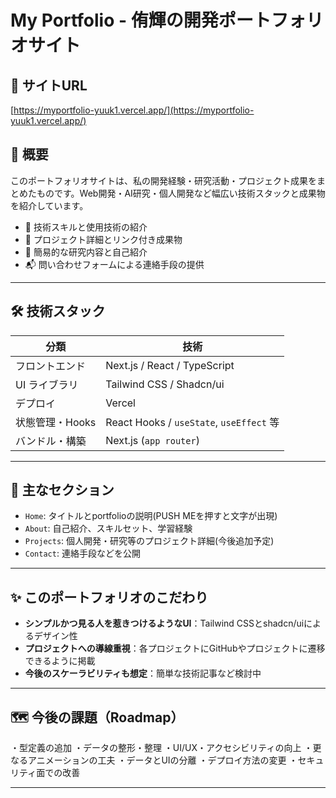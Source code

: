 # My Portfolio - 侑輝の開発ポートフォリオサイト

## 🔗 サイトURL

[https://myportfolio-yuuk1.vercel.app/](https://myportfolio-yuuk1.vercel.app/)

## 📌 概要

このポートフォリオサイトは、私の開発経験・研究活動・プロジェクト成果をまとめたものです。Web開発・AI研究・個人開発など幅広い技術スタックと成果物を紹介しています。

- 🔧 技術スキルと使用技術の紹介
- 💼 プロジェクト詳細とリンク付き成果物
- 📄 簡易的な研究内容と自己紹介
- 📬 問い合わせフォームによる連絡手段の提供

---

## 🛠 技術スタック

| 分類            | 技術                                 |
|-----------------|--------------------------------------|
| フロントエンド   | Next.js / React / TypeScript         |
| UI ライブラリ   | Tailwind CSS / Shadcn/ui             |
| デプロイ         | Vercel                               |
| 状態管理・Hooks | React Hooks / `useState`, `useEffect` 等 |
| バンドル・構築   | Next.js (`app router`) |

---

## 🎯 主なセクション

- `Home`: タイトルとportfolioの説明(PUSH MEを押すと文字が出現)
- `About`: 自己紹介、スキルセット、学習経験
- `Projects`: 個人開発・研究等のプロジェクト詳細(今後追加予定)
- `Contact`: 連絡手段などを公開

---

## ✨ このポートフォリオのこだわり

- **シンプルかつ見る人を惹きつけるようなUI**：Tailwind CSSとshadcn/uiによるデザイン性
- **プロジェクトへの導線重視**：各プロジェクトにGitHubやプロジェクトに遷移できるように掲載
- **今後のスケーラビリティも想定**：簡単な技術記事など検討中

---

## 🗺 今後の課題（Roadmap）
・型定義の追加
・データの整形・整理
・UI/UX・アクセシビリティの向上
・更なるアニメーションの工夫
・データとUIの分離
・デプロイ方法の変更
・セキュリティ面での改善

---


